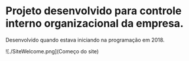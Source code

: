 # Projeto desenvolvido para controle interno organizacional da empresa.

Desenvolvido quando estava iniciando na programação em 2018.

![./SiteWelcome.png](Começo do site)
